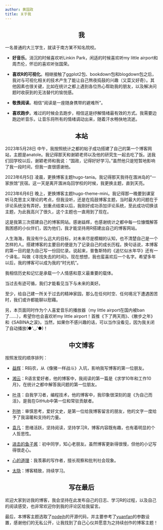```yaml
---
author: 黄国政
title: 关于我
---
```


<style>
h2, h3 {
  text-align: center;
  font-weight: bold;
}
</style>

## 我

一名普通的大三学生，就读于南方某不知名院校。  

 * **好音乐**。消沉的时候喜欢听Linkin Park，闲适的时候喜欢听my little airport和周杰伦，怀旧的喜欢听张国荣。
  
 * **喜欢R的可视化**。相继接触了ggplot2包、bookdown包和blogdown包之后，我对与可视化相关的技术产生了能让自己熬夜捣鼓的兴趣（又菜又好奇）。其他因素也很关键，比如在统计之都上遇到各位热心帮助我的朋友，以及解决问题时收获到的无法替代的愉悦感。
  
 * **敬畏阅读**。相信“阅读是一座随身携带的避难所”。
  
 * **喜欢跑步**。难过的时候会去跑步，相信这是纾解情绪最有效的方式。我需要边跑边听音乐，让音乐将所有的情绪调动出来，随着汗水畅快地流逝。  

## 本站

2023年5月28日 中午，我按照统计之都的帖子成功搭建了自己的第一个博客网站，主题是anatole。我记得那天和谢颖老师以及他的研究生一起去吃了饭。送我们回学校以后，谢颖老师和我说：“国政，记得好好学习。”虽然他只是短暂地影响了我一段时间，但我一直很感谢他。

2023年6月5日 凌晨，更换博客主题hugo-tania。我记得那天我待在涠洲岛的“一家旅馆”民宿。这一天是离开涠洲岛回学校的时候，我更换主题，直到天亮。

2023年6月6日 晚上，更换博客主题hugo-theme-mini。我记得那一晚要到课室听马克思主义理论的考点，但我没听，还是在捣鼓博客主题，当时最大的问题在于评论系统没有弄好。划重点结束以后，我刚好成功添加评论系统，至此成功切换该主题，为此我高兴了很久，这个主题也一直用到了现在。

这是我第三次搭建自己的博客网站。感谢益辉，也感谢统计之都中每一位慷慨解答我困惑的小伙伴们，因为他们，我才能坚持用R搭建出自己的博客网站。

人生海海，我没有什么远大的目标，对未来尽是模糊的认知，也不清楚自己是一个怎样的人。搭建博客的主要目的便是为了记录自己的成长历程。换句话说，本博客的第一目的是为自己写一份回忆录。说起来，普鲁斯特的《追忆似水年华》还有一个译名，叫做《寻找失去的时间》。现在想想，我也蛮喜欢后一个名字。希望多年以后，我的博客可以成为我的“时光机”。

我相信历史和记忆是承载一个人情感和意义最重要的载体。

当过去有迹可循，我们才能看见当下与未来的美好。

至少，给自己建一所关于过去的精神家园，那么在任何时空、任何境况下遭遇困苦时，我们或许都能聊以慰藉。

另，本页面同时作为个人喜爱音乐的播放器（my little airport在国内被ban了……），希望你也会喜欢听my little airport！首推《下了两天雨》、《散步之年》和《SABINA之涙》。当然，如果你不感兴趣的话，可以当作没看见，因为我关闭了自动播放(●'◡'●)！

## 中文博客

按照发现的顺序排列：

* [益辉](https://yihui.org)：R码农，从《像猪一样战斗》入坑，影响我写博客的第一位朋友。

* [湘云](https://xiangyun.rbind.io)：R语言爱好者，他的博客中，我阅读的第一篇是《求学10年和工作10月》，在统计之都中解答我问题的第一位朋友。

* [叶寻](https://cyrusyip.org)：自我学习者，编程技术，他的博客中，我印象很深刻的是《为自己而活》，是我在GitHub中第一位和常驻贡献者。

* [列弛](https://www.liechi.org)：审慎思考，爱好文史，是第一位给我博客留言的朋友，他的文字一度给予了我温暖和支持的力量。

* [袁凡](https://yuanfan.rbind.io)：思绪活跃，坚持阅读，坚持学习R，博客内容既有趣，也有着明显的个人哲思性。

* [进击的鱼子酱](https://dylanyu233.rbind.io)：初中同学，知心老朋友。虽然博客更新得很慢，但他的小记写得很走心。

* [心的道理](https://stephenleng.com/)：我羡慕的写作者，擅长观察和批判社会现象。

* [太隐](https://wangyurui.com/)：博客精致，持续学习。

## 写在最后

欢迎大家到访我的博客，我会坚持在此发布自己的日志、学习R的过程，以及自己的阅读感受，也非常欢迎你到我的评论区给我留言。

最后，本博客主题选取了[nodejh](https://github.com/nodejh/hugo-theme-mini)的开源代码，并主要参考了[yuanfan](https://github.com/earfanfan)的参数设置，感谢他们的无私公开，让我找到了自己心仪并愿意为之持续创作的博客主题！